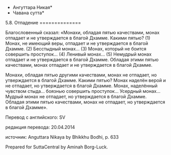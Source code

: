 * Ангуттара Никая*
* Чавана сутта*

5\.8\. Отпадение
\=\=\=\=\=\=\=\=\=\=\=\=\=\=

Благословенный сказал: «Монахи, обладая пятью качествами, монах отпадает и не утверждается в благой Дхамме\. Какими пятью? \(1\) Монах, не имеющий веры, отпадает и не утверждается в благой Дхамме\. \(2\) Бесстыдный монах… \(3\) Монах, который не боится совершить проступок… \(4\) Ленивый монах… \(5\) Немудрый монах отпадает и не утверждается в благой Дхамме\. Обладая этими пятью качествами, монах отпадает и не утверждается в благой Дхамме\.

Монахи, обладая пятью другими качествами, монах не отпадает, но утверждается в благой Дхамме\. Какими пятью? Монах наделён верой и не отпадает, но утверждается в благой Дхамме\. Монах, наделённый чувством стыда… боязнью совершить проступок… Усердный монах… Мудрый монах не отпадает, но утверждается в благой Дхамме\. Обладая этими пятью качествами, монах не отпадает, но утверждается в благой Дхамме»\.

Перевод с английского: SV

редакция перевода: 20\.04\.2014

источник: Anguttara Nikaya by Bhikkhu Bodhi, p\. 633

Prepared for SuttaCentral by Aminah Borg\-Luck\.
